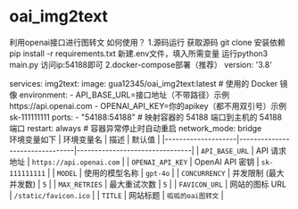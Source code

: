 # oai_img2text
利用openai接口进行图转文
如何使用？
1.源码运行
获取源码
git clone
安装依赖
pip install -r requirements.txt
新建.env文件，填入所需变量
运行python3 main.py
访问ip:54188即可
2.docker-compose部署（推荐）
version: '3.8'

services:
  img2text:
    image: gua12345/oai_img2text:latest  # 使用的 Docker 镜像
    environment:
      - API_BASE_URL=接口地址（不带路径）示例https://api.openai.com
      - OPENAI_API_KEY=你的apikey（都不用双引号）示例sk-111111111
    ports:
      - "54188:54188"  # 映射容器的 54188 端口到主机的 54188 端口
    restart: always  # 容器异常停止时自动重启
    network_mode: bridge  
环境变量如下
| 环境变量名         | 描述                           | 默认值                         |
|--------------------|--------------------------------|--------------------------------|
| `API_BASE_URL`     | API 请求地址                   | `https://api.openai.com`      |
| `OPENAI_API_KEY`   | OpenAI API 密钥                 | `sk-111111111`                |
| `MODEL`            | 使用的模型名称                 | `gpt-4o`                      |
| `CONCURRENCY`      | 并发限制 (最大并发数)          | `5`                           |
| `MAX_RETRIES`      | 最大重试次数                   | `5`                           |
| `FAVICON_URL`      | 网站的图标 URL                 | `/static/favicon.ico`         |
| `TITLE`            | 网站标题                       | `呱呱的oai图转文`              |
